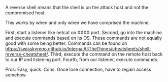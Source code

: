A reverse shell means that the shell is on the attack host and not the compromised host.

This works by when and only when we have comprised the machine.

First, start a listener like netcat on XXXX port.
Second, go into the machine and execute commands based on its OS. These commands are not equally good with some being better. Commands can be found on https://swisskyrepo.github.io/InternalAllTheThings/cheatsheets/shell-reverse-cheatsheet/. 
Third, execute the command on the remote host back to our IP and listening port.
Fourth, from our listener, execute commands.

Pros: Easy, quick.
Cons: Once lose connection, have to regain access somehow.





